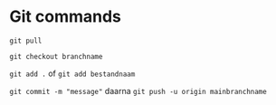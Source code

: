 # Git commands

`git pull`

`git checkout branchname`

`git add .` of `git add bestandnaam`

`git commit -m "message"` daarna `git push -u origin mainbranchname`
